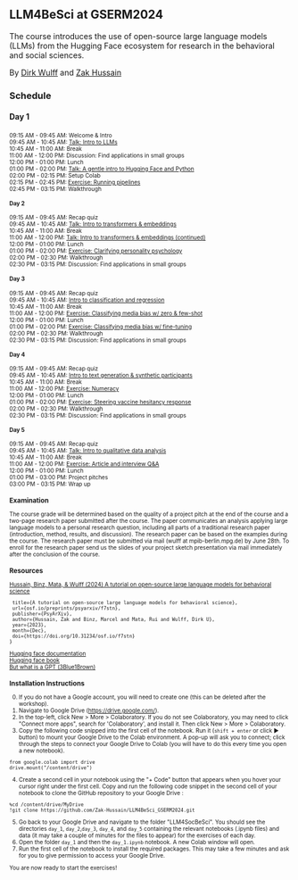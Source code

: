 ## LLM4BeSci at GSERM2024

The course introduces the use of open-source large language models (LLMs) from the Hugging Face ecosystem for research in the behavioral and social sciences. 

By [Dirk Wulff](https://www.mpib-berlin.mpg.de/person/93374/2549) and [Zak Hussain](https://zak-hussain.github.io/)

### Schedule

#### Day 1
<font style="font-size:10">09:15 AM - 09:45 AM: Welcome & Intro<br>
09:45 AM - 10:45 AM: [Talk: Intro to LLMs](day_1/day_1.pdf)<br>
10:45 AM - 11:00 AM: Break<br>
11:00 AM - 12:00 PM: Discussion: Find applications in small groups<br>
12:00 PM - 01:00 PM: Lunch<br>
01:00 PM - 02:00 PM: [Talk: A gentle intro to Hugging Face and Python](day_1/day_1_hf.pdf)<br>
02:00 PM - 02:15 PM: Setup Colab<br>
02:15 PM - 02:45 PM: [Exercise: Running pipelines](day_1/day_1.ipynb)<br>
02:45 PM - 03:15 PM: Walkthrough<br>

#### Day 2
09:15 AM - 09:45 AM: Recap quiz<br>
09:45 AM - 10:45 AM: [Talk: Intro to transformers & embeddings](day_2/day_2.pdf)<br>
10:45 AM - 11:00 AM: Break<br>
11:00 AM - 12:00 PM: [Talk: Intro to transformers & embeddings (continued)](day_2/day_2.pdf)<br>
12:00 PM - 01:00 PM: Lunch<br>
01:00 PM - 02:00 PM: [Exercise: Clarifying personality psychology](day_2/day_2.ipynb)<br>
02:00 PM - 02:30 PM: Walkthrough<br>
02:30 PM - 03:15 PM: Discussion: Find applications in small groups<br>

#### Day 3
09:15 AM - 09:45 AM: Recap quiz<br>
09:45 AM - 10:45 AM: [Intro to classification and regression](day_3/day_3.pdf)<br>
10:45 AM - 11:00 AM: Break<br>
11:00 AM - 12:00 PM: [Exercise: Classifying media bias w/ zero & few-shot](day_3/day_3a.ipynb)<br>
12:00 PM - 01:00 PM: Lunch<br>
01:00 PM - 02:00 PM: [Exercise: Classifying media bias w/ fine-tuning](day_3/day_3b.ipynb)<br>
02:00 PM - 02:30 PM: Walkthrough<br>
02:30 PM - 03:15 PM: Discussion: Find applications in small groups<br>

#### Day 4
09:15 AM - 09:45 AM: Recap quiz<br>
09:45 AM - 10:45 AM: [Intro to text generation & synthetic participants](day_4/day_4.pdf)<br>
10:45 AM - 11:00 AM: Break<br>
11:00 AM - 12:00 PM: [Exercise: Numeracy](day_4/day_4a.ipynb)<br>
12:00 PM - 01:00 PM: Lunch<br>
01:00 PM - 02:00 PM: [Exercise: Steering vaccine hesitancy response](day_4/day_4a.ipynb)<br>
02:00 PM - 02:30 PM: Walkthrough<br>
02:30 PM - 03:15 PM: Discussion: Find applications in small groups<br>

#### Day 5
09:15 AM - 09:45 AM: Recap quiz<br>
09:45 AM - 10:45 AM: [Talk: Intro to qualitative data analysis](day_5/day_5.pdf)<br>
10:45 AM - 11:00 AM: Break<br>
11:00 AM - 12:00 PM: [Exercise: Article and interview Q&A](day_5/day_5.ipynb)<br>
12:00 PM - 01:00 PM: Lunch<br>
01:00 PM - 03:00 PM: Project pitches<br>
03:00 PM - 03:15 PM: Wrap up<br>

### Examination
The course grade will be determined based on the quality of a project pitch at the end of the course and a two-page research paper submitted after the course. The paper communicates an analysis applying large language models to a personal research question, including all parts of a traditional research paper (introduction, method, results, and discussion). The research paper can be based on the examples during the course. The research paper must be submitted via mail (wulff at mpib-berlin.mpg.de) by June 28th. To enroll for the research paper send us the slides of your project sketch presentation via mail immediately after the conclusion of the course.      



### Resources
<a href="https://osf.io/preprints/psyarxiv/f7stn">Hussain, Binz, Mata, & Wulff (2024) A tutorial on open-source large language models for behavioral science
</a>
```@misc{hussain_binz_mata_wulff_2023,
 title={A tutorial on open-source large language models for behavioral science},
 url={osf.io/preprints/psyarxiv/f7stn},
 publisher={PsyArXiv},
 author={Hussain, Zak and Binz, Marcel and Mata, Rui and Wulff, Dirk U},
 year={2023},
 month={Dec},
 doi={https://doi.org/10.31234/osf.io/f7stn}
}
```

[Hugging face documentation](https://huggingface.co/docs)<br>
[Hugging face book](https://transformersbook.com/)<br>
[But what is a GPT (3Blue1Brown)](https://www.youtube.com/watch?v=wjZofJX0v4M&list=PLZHQObOWTQDNU6R1_67000Dx_ZCJB-3pi&index=5)<br>

### Installation Instructions
0. If you do not have a Google account, you will need to create one (this can be deleted after the workshop).
1. Navigate to Google Drive (https://drive.google.com/).
2. In the top-left, click New > More > Colaboratory. If you do not see Colaboratory, you may need to click "Connect more apps", 
search for 'Colaboratory', and install it. Then click New > More > Colaboratory.
3. Copy the following code snipped into the first cell of the notebook. Run it (```shift + enter``` or click &#9658; button) to mount your Google Drive to the Colab environment.
A pop-up will ask you to connect; click through the steps to connect your Google Drive to Colab (you will have to do this
every time you open a new notebook).
```
from google.colab import drive
drive.mount("/content/drive")
```
4. Create a second cell in your notebook using the "+ Code" button that appears when you hover your cursor right under the first cell. Copy and run the following code snippet in the second cell of your notebook to clone the GitHub repository to your Google Drive :
```
%cd /content/drive/MyDrive
!git clone https://github.com/Zak-Hussain/LLM4BeSci_GSERM2024.git
```
5. Go back to your Google Drive and navigate to the folder "LLM4SocBeSci". You should see the directories `day_1`, `day_2`,`day_3`, `day_4`, and `day_5` containing the relevant notebooks (.ipynb files) and data (it may take  a couple of minutes for the files to appear) for the exercises of each day.
6. Open the folder `day_1` and then the `day_1.ipynb` notebook. A new Colab window will open.
7. Run the first cell of the notebook to install the required packages. This may take a few minutes and ask for you to give permission to access your Google Drive. 

You are now ready to start the exercises!
